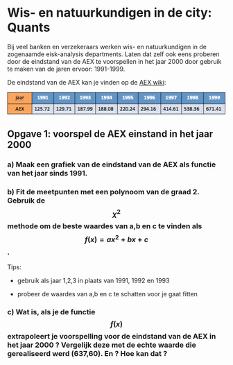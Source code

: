 
# Wis- en natuurkundigen in de city: Quants

Bij veel banken en verzekeraars werken wis- en natuurkundigen in de zogenaamde eisk-analysis departments. Laten dat zelf ook eens proberen door de eindstand van de AEX te voorspellen in het jaar 2000 door gebruik te maken van de jaren ervoor: 1991-1999.

De eindstand van de AEX kan je vinden op de [AEX wiki](https://nl.wikipedia.org/wiki/AEX):

![](AEXeindstandTabel.png)

## Opgave 1: voorspel de AEX einstand in het jaar 2000

### a) Maak een grafiek van de eindstand van de AEX als functie van het jaar sinds 1991.

### b) Fit de meetpunten met een polynoom van de graad 2. Gebruik de $$\chi^2$$ methode om de beste waardes van a,b en c te vinden als $$f(x)=ax^2+bx+c$$.

Tips:

   - gebruik als jaar 1,2,3 in plaats van 1991, 1992 en 1993

   -  probeer de waardes van a,b en c te schatten voor je gaat fitten

### c) Wat is, als je de functie $$f(x)$$ extrapoleert je voorspelling voor de eindstand van de AEX in het jaar 2000 ? Vergelijk deze met de echte waarde die gerealiseerd werd (637,60). En ? Hoe kan dat ?

